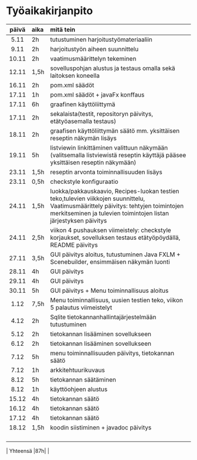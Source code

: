 # Työaikakirjanpito 

| päivä | aika | mitä tein  |
| :----:|:-----| :-----|
|5.11  |2h    |tutustuminen harjoitustyömateriaaliin  |
|9.11  |2h     |harjoitustyön aiheen suunnittelu  |
|10.11 |2h    |vaatimusmäärittelyn tekeminen  |
|  12.11     | 1,5h|sovelluspohjan alustus ja testaus omalla sekä laitoksen koneella  |
|   16.11    |2h     | pom.xml säädöt |
| 17.11|    1h |  pom.xml säädöt + javaFx konffaus|
| 17.11 | 6h  |graafinen käyttöliittymä|
| 17.11 | 2h | sekalaista(testit, repositoryn päivitys, etätyöasemalla testaus) |
| 18.11 |2h   |graafisen käyttöliittymän säätö mm. yksittäisen reseptin näkymän lisäys |
| 19.11|   5h | listviewin linkittäminen valittuun näkymään (valitsemalla listviewistä reseptin käyttäjä pääsee yksittäisen reseptin näkymään) |
| 23.11 |1,5h |reseptin arvonta toiminnallisuuden lisäys |
| 23.11  |0,5h | checkstyle konfiguraatio |
| 24.11|1,5h|luokka/pakkauskaavio, Recipes-luokan testien teko,tulevien viikkojen suunnittelu, Vaatimusmäärittely päivitys: tehtyjen toimintojen merkitseminen ja tulevien toimintojen listan järjestyksen päivitys|
| 24.11 |2,5h |viikon 4 pushauksen viimeistely: checkstyle korjaukset, sovelluksen testaus etätyöpöydällä, README päivitys   |
| 27.11 |3,5h |GUI päivitys aloitus, tutustuminen Java FXLM + Scenebuilder, ensimmäisen näkymän luonti|
| 28.11 |4h |GUI päivitys |
|  29.11|4h | GUI päivitys|
|30.11  | 5h| GUI päivitys + Menu toiminnallisuus aloitus|
| 1.12 |7,5h |Menu toiminnallisuus, uusien testien teko, viikon 5 palautus viimeistelyt |
|4.12|2h|Sqlite tietokannanhallintajärjestelmään tutustuminen |
|5.12 |2h|tietokannan lisääminen sovellukseen |
|6.12 |2h|tietokannan lisääminen sovellukseen |
|7.12 |5h|menu toiminnallisuuden päivitys, tietokannan säätö|
|7.12|1h|arkkitehtuurikuvaus  |
|8.12 |5h |tietokannan säätäminen |
|8.12 |1h |käyttöohjeen alustus|
|15.12|4h |tietokannan säätö|
|16.12| 4h|tietokannan säätö|
|17.12 |4h |tietokannan säätö|
|18.12 |1,5h |koodin siistiminen + javadoc päivitys|
| | ||
| | ||
| | ||
| | ||

| Yhteensä |87h| |
